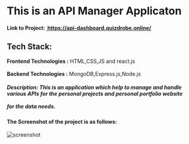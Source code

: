 <h1>This is  an  API Manager Applicaton</h1>
<h4> Link to Project:&nbsp;<a href="https://api-dashboard.quizdrobe.online/" target="_blank">&nbsp;https://api-dashboard.quizdrobe.online/</a></h4>
<h2>Tech Stack:</h2>
   <b>Frontend Technologies :</b> HTML,CSS,JS and react.js
   <br>
   <br>
  <b>Backend Technologies :</b> MongoDB,Express.js,Node.js
  
  <h5>Description: This is an application which  help to manage and handle various APIs for the personal projects and personal portfolio website<br><br> for the data needs.</h5>
  <h4>The Screenshot of the project is as follows:</h4>
  <img src="https://github.com/user-attachments/assets/b191231d-5184-4988-86f8-54eeceaeee11" alt="screenshot">

